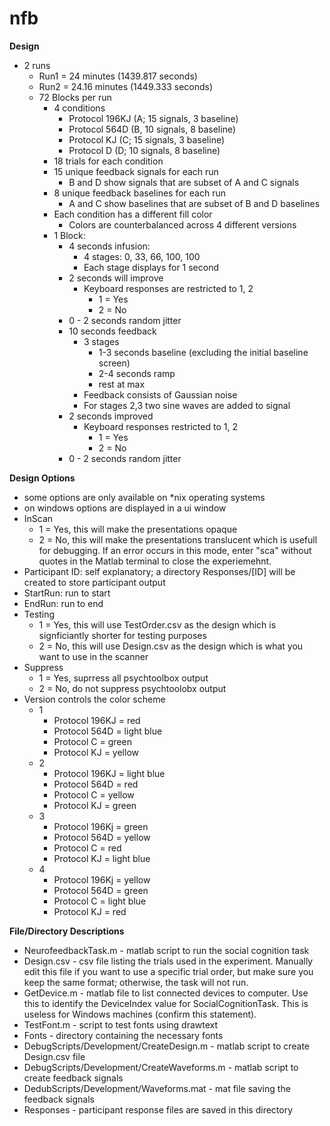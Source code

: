 # nfb

**Design**
* 2 runs
  * Run1 = 24 minutes (1439.817 seconds)
  * Run2 = 24.16 minutes (1449.333 seconds)
  * 72 Blocks per run 
    * 4 conditions
      * Protocol 196KJ (A; 15 signals, 3 baseline)
      * Protocol 564D  (B, 10 signals, 8 baseline)
      * Protocol KJ    (C; 15 signals, 3 baseline)
      * Protocol D     (D; 10 signals, 8 baseline)
    * 18 trials for each condition
    * 15 unique feedback signals for each run
      * B and D show signals that are subset of A and C signals
    * 8 unique feedback baselines for each run
      * A and C show baselines that are subset of B and D baselines
    * Each condition has a different fill color
      * Colors are counterbalanced across 4 different versions
    * 1 Block:
      * 4 seconds infusion:
        * 4 stages: 0, 33, 66, 100, 100
        * Each stage displays for 1 second
      * 2 seconds will improve
        * Keyboard responses are restricted to 1, 2
          * 1 = Yes
          * 2 = No
      * 0 - 2 seconds random jitter
      * 10 seconds feedback
        * 3 stages
          * 1-3 seconds baseline (excluding the initial baseline screen)
          * 2-4 seconds ramp
          * rest at max
        * Feedback consists of Gaussian noise
        * For stages 2,3 two sine waves are added to signal
      * 2 seconds improved
        * Keyboard responses restricted to 1, 2
          * 1 = Yes
          * 2 = No
      * 0 - 2 seconds random jitter
      
**Design Options**
* some options are only available on *nix operating systems
* on windows options are displayed in a ui window
* InScan
  * 1 = Yes, this will make the presentations opaque
  * 2 = No, this will make the presentations translucent which is usefull for debugging. If an error occurs in this mode, enter "sca" without quotes in the Matlab terminal to close the experiemehnt.
* Participant ID: self explanatory; a directory Responses/[ID] will be created to store participant output
* StartRun: run to start
* EndRun: run to end
* Testing
  * 1 = Yes, this will use TestOrder.csv as the design which is signficiantly shorter for testing purposes
  * 2 = No, this will use Design.csv as the design which is what you want to use in the scanner
* Suppress
  * 1 = Yes, suprress all psychtoolbox output
  * 2 = No, do not suppress psychtoolobx output
* Version controls the color scheme
  * 1
    * Protocol 196KJ = red
    * Protocol 564D = light blue
    * Protocol C = green
    * Protocol KJ = yellow
  * 2
    * Protocol 196KJ = light blue
    * Protocol 564D = red
    * Protocol C = yellow
    * Protocol KJ = green
  * 3
    * Protocol 196Kj = green
    * Protocol 564D = yellow
    * Protocol C = red
    * Protocol KJ = light blue
  * 4
    * Protocol 196Kj = yellow
    * Protocol 564D = green
    * Protocol C = light blue
    * Protocol KJ = red
    
**File/Directory Descriptions**
* NeurofeedbackTask.m - matlab script to run the social cognition task
* Design.csv - csv file listing the trials used in the experiment. Manually edit this file if you want to use a specific trial order, but make sure you keep the same format; otherwise, the task will not run.
* GetDevice.m - matlab file to list connected devices to computer. Use this to identify the DeviceIndex value for SocialCognitionTask. This is useless for Windows machines (confirm this statement).
* TestFont.m - script to test fonts using drawtext
* Fonts - directory containing the necessary fonts
* DebugScripts/Development/CreateDesign.m - matlab script to create Design.csv file
* DebugScripts/Development/CreateWaveforms.m - matlab script to create feedback signals
* DedubScripts/Development/Waveforms.mat - mat file saving the feedback signals
* Responses - participant response files are saved in this directory
